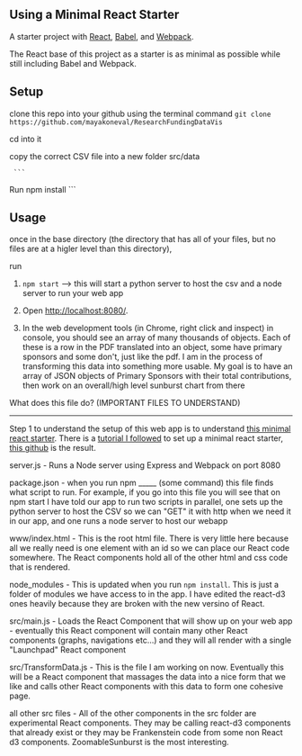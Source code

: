 Using a Minimal React Starter
---

A starter project with [React](https://facebook.github.io/react/), [Babel](http://babeljs.io/), and [Webpack](http://webpack.github.io/).

The React base of this project as a starter is as minimal as possible while still including Babel and Webpack.


Setup
---

clone this repo into your github using the terminal command `git clone https://github.com/mayakoneval/ResearchFundingDataVis`

cd into it 

copy the correct CSV file into a new folder src/data



     ```
Run  npm install
     ```

Usage
---

once in the base directory (the directory that has all of your files, but no files are at a higler level than this directory), 

run

1. `npm start` --> this will start a python server to host the csv and a node server to run your web app

2. Open [http://localhost:8080/](http://localhost:8080/).

3. In the web development tools (in Chrome, right click and inspect) in console, you should see an array of many thousands of objects. Each of these is a row in the PDF translated into an object, some have primary sponsors and some don't, just like the pdf. I am in the process of transforming this data into something more usable. My goal is to have an array of JSON objects of Primary Sponsors with their total contributions, then work on an overall/high level sunburst chart from there


What does this file do? (IMPORTANT FILES TO UNDERSTAND)
___

Step 1 to understand the setup of this web app is to understand [this minimal react starter](https://github.com/ahfarmer/minimal-react-starter). There is a [tutorial I followed](https://www.javascriptstuff.com/build-your-own-starter/#0-intro) to set up a minimal react starter, [this github](https://github.com/ahfarmer/minimal-react-starter) is the result.

server.js - Runs a Node server using Express and Webpack on port 8080

package.json - when you run npm _____ (some command) this file finds what script to run. For example, if you go into this file you will see that on npm start I have told our app to run two scripts in parallel, one sets up the python server to host the CSV so we can "GET" it with http when we need it in our app, and one runs a node server to host our webapp

www/index.html - This is the root html file. There is very little here because all we really need is one element with an id so we can place our React code somewhere. The React components hold all of the other html and css code that is rendered.

node_modules - This is updated when you run `npm install`. This is just a folder of modules we have access to in the app. I have edited the react-d3 ones heavily because they are broken with the new versino of React.

src/main.js - Loads the React Component that will show up on your web app - eventually this React component will contain many other React components (graphs, navigations etc...) and they will all render with a single "Launchpad" React component

src/TransformData.js - This is the file I am working on now. Eventually this will be a React component that massages the data into a nice form that we like and calls other React components with this data to form one cohesive page.

all other src files - All of the other components in the src folder are experimental React components. They may be calling react-d3 components that already exist or they may be Frankenstein code from some non React d3 components. ZoomableSunburst is the most interesting.


